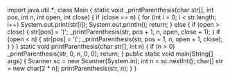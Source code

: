import java.util.*;
class Main {
	static void _printParenthesis(char str[], int pos,
								int n, int open,
								int close)
	{
		if (close == n) {
			for (int i = 0; i < str.length; i++)
				System.out.print(str[i]);
			System.out.println();
			return;
		}
		else {
			if (open > close) {
				str[pos] = ')';
				_printParenthesis(str, pos + 1, n, open,
								close + 1);
			}
			if (open < n) {
				str[pos] = '(';
				_printParenthesis(str, pos + 1, n, open + 1,
								close);
			}
		}
	}
	static void printParenthesis(char str[], int n)
	{
		if (n > 0)
			_printParenthesis(str, 0, n, 0, 0);
		return;
	}
	public static void main(String[] args)
	{
		Scanner sc = new Scanner(System.in);
        int n = sc.nextInt();
		char[] str = new char[2 * n];
		printParenthesis(str, n);
	}
}
